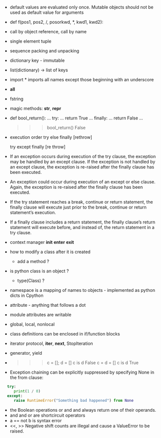 - default values are evaluated only once. Mutable objects should not be used as default value for arguments
- def f(pos1, pos2, /, posorkwd, \*, kwd1, kwd2):
- call by object reference, call by name
- single element tuple
- sequence packing and unpacking
- dictionary key - immutable
- list(dictionary) -> list of keys
- import \* imports all names except those beginning with an underscore
- __all__
- fstring
- magic methods: __str__, __repr__

- def bool\_return():
  ...     try:
  ...         return True
  ...     finally:
  ...         return False
  ...
  >>> bool\_return()
  False

- execution order
  try
  else
  finally
  [rethrow]


  try
  except
  finally
  [re throw]



- If an exception occurs during execution of the try clause, the exception may be handled by an except clause.
  If the exception is not handled by an except clause, the exception is re-raised after the finally clause has been executed.
- An exception could occur during execution of an except or else clause. Again, the exception is re-raised after the finally clause has been executed.

- If the try statement reaches a break, continue or return statement, the finally clause will execute just prior to the break, continue or return statement’s execution.
- If a finally clause includes a return statement, the finally clause’s return statement will execute before, and instead of, the return statement in a try clause.


- context manager
  __init__
  __enter__
  __exit__

- how to modify a class after it is created
  - add a method ?
- is python class is an object ?
  - type(Class) ?
- namespace is a mapping of names to objects - implemented as python dicts in Cpython
- attribute - anything that follows a dot
- module attributes are writable
- global, local, nonlocal
- class definitions can be enclosed in if/function blocks
- iterator protocol, __iter__, __next__, StopIteration
- generator, yield
- >>> c = []; d = []
  >>> c is d
  False
  >>> c = d = []
  >>> c is d
  True

- Exception chaining can be explicitly suppressed by specifying None in the from clause:
```python
  try:
     print(1 / 0)
  except:
     raise RuntimeError("Something bad happened") from None
```
- the Boolean operations or and and always return one of their operands.
- and and or are shortcircuit operators
- a == not b is syntax error
- <<, >> Negative shift counts are illegal and cause a ValueError to be raised.

